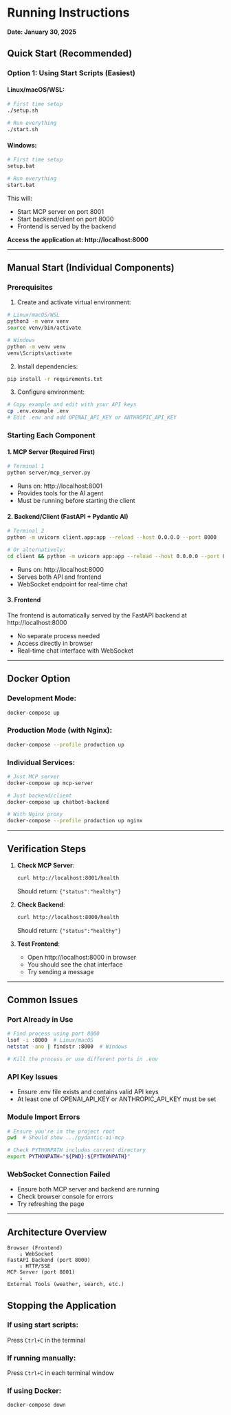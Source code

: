 # Running Instructions
**Date: January 30, 2025**

## Quick Start (Recommended)

### Option 1: Using Start Scripts (Easiest)

#### Linux/macOS/WSL:
```bash
# First time setup
./setup.sh

# Run everything
./start.sh
```

#### Windows:
```bash
# First time setup
setup.bat

# Run everything
start.bat
```

This will:
- Start MCP server on port 8001
- Start backend/client on port 8000
- Frontend is served by the backend

**Access the application at: http://localhost:8000**

---

## Manual Start (Individual Components)

### Prerequisites
1. Create and activate virtual environment:
```bash
# Linux/macOS/WSL
python3 -m venv venv
source venv/bin/activate

# Windows
python -m venv venv
venv\Scripts\activate
```

2. Install dependencies:
```bash
pip install -r requirements.txt
```

3. Configure environment:
```bash
# Copy example and edit with your API keys
cp .env.example .env
# Edit .env and add OPENAI_API_KEY or ANTHROPIC_API_KEY
```

### Starting Each Component

#### 1. MCP Server (Required First)
```bash
# Terminal 1
python server/mcp_server.py
```
- Runs on: http://localhost:8001
- Provides tools for the AI agent
- Must be running before starting the client

#### 2. Backend/Client (FastAPI + Pydantic AI)
```bash
# Terminal 2
python -m uvicorn client.app:app --reload --host 0.0.0.0 --port 8000

# Or alternatively:
cd client && python -m uvicorn app:app --reload --host 0.0.0.0 --port 8000
```
- Runs on: http://localhost:8000
- Serves both API and frontend
- WebSocket endpoint for real-time chat

#### 3. Frontend
The frontend is automatically served by the FastAPI backend at http://localhost:8000
- No separate process needed
- Access directly in browser
- Real-time chat interface with WebSocket

---

## Docker Option

### Development Mode:
```bash
docker-compose up
```

### Production Mode (with Nginx):
```bash
docker-compose --profile production up
```

### Individual Services:
```bash
# Just MCP server
docker-compose up mcp-server

# Just backend/client
docker-compose up chatbot-backend

# With Nginx proxy
docker-compose --profile production up nginx
```

---

## Verification Steps

1. **Check MCP Server**:
   ```bash
   curl http://localhost:8001/health
   ```
   Should return: `{"status":"healthy"}`

2. **Check Backend**:
   ```bash
   curl http://localhost:8000/health
   ```
   Should return: `{"status":"healthy"}`

3. **Test Frontend**:
   - Open http://localhost:8000 in browser
   - You should see the chat interface
   - Try sending a message

---

## Common Issues

### Port Already in Use
```bash
# Find process using port 8000
lsof -i :8000  # Linux/macOS
netstat -ano | findstr :8000  # Windows

# Kill the process or use different ports in .env
```

### API Key Issues
- Ensure .env file exists and contains valid API keys
- At least one of OPENAI_API_KEY or ANTHROPIC_API_KEY must be set

### Module Import Errors
```bash
# Ensure you're in the project root
pwd  # Should show .../pydantic-ai-mcp

# Check PYTHONPATH includes current directory
export PYTHONPATH="${PWD}:${PYTHONPATH}"
```

### WebSocket Connection Failed
- Ensure both MCP server and backend are running
- Check browser console for errors
- Try refreshing the page

---

## Architecture Overview

```
Browser (Frontend)
    ↓ WebSocket
FastAPI Backend (port 8000)
    ↓ HTTP/SSE
MCP Server (port 8001)
    ↓
External Tools (weather, search, etc.)
```

## Stopping the Application

### If using start scripts:
Press `Ctrl+C` in the terminal

### If running manually:
Press `Ctrl+C` in each terminal window

### If using Docker:
```bash
docker-compose down
```